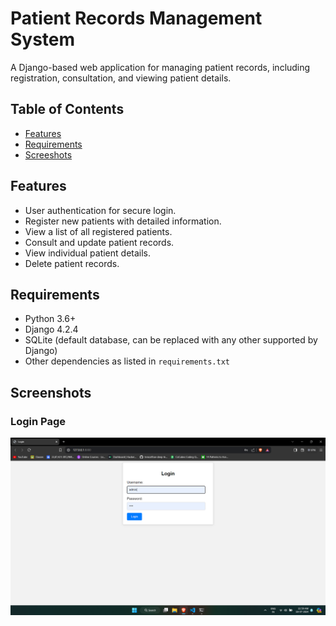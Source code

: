 # Patient Records Management System

A Django-based web application for managing patient records, including registration, consultation, and viewing patient details.

## Table of Contents
- [Features](#features)
- [Requirements](#requirements)
- [Screeshots](#screenshots)



## Features
- User authentication for secure login.
- Register new patients with detailed information.
- View a list of all registered patients.
- Consult and update patient records.
- View individual patient details.
- Delete patient records.

## Requirements
- Python 3.6+
- Django 4.2.4
- SQLite (default database, can be replaced with any other supported by Django)
- Other dependencies as listed in `requirements.txt`

## Screenshots

### Login Page
![Login Page](https://github.com/ashikpsalim/Python-Django/blob/main/patientrecords/screenshots/login.png)

